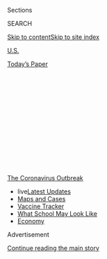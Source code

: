 <div id="app">

<div>

<div>

<div>

<div class="NYTAppHideMasthead css-1q2w90k e1suatyy0">

<div class="section css-ui9rw0 e1suatyy2">

<div class="css-eph4ug er09x8g0">

<div class="css-6n7j50">

</div>

<span class="css-1dv1kvn">Sections</span>

<div class="css-10488qs">

<span class="css-1dv1kvn">SEARCH</span>

</div>

[Skip to content](#site-content)[Skip to site
index](#site-index)

</div>

<div id="masthead-section-label" class="css-1wr3we4 eaxe0e00">

[U.S.](https://www.nytimes3xbfgragh.onion/section/us)

</div>

<div class="css-10698na e1huz5gh0">

</div>

</div>

<div id="masthead-bar-one" class="section hasLinks css-15hmgas e1csuq9d3">

<div class="css-uqyvli e1csuq9d0">

</div>

<div class="css-1uqjmks e1csuq9d1">

</div>

<div class="css-9e9ivx">

[](https://myaccount.nytimes3xbfgragh.onion/auth/login?response_type=cookie&client_id=vi)

</div>

<div class="css-1bvtpon e1csuq9d2">

[Today’s
Paper](https://www.nytimes3xbfgragh.onion/section/todayspaper)

</div>

</div>

</div>

</div>

<div data-aria-hidden="false">

<div id="site-content" data-role="main">

<div>

<div class="css-1aor85t" style="opacity:0.000000001;z-index:-1;visibility:hidden">

<div class="css-1hqnpie">

<div class="css-epjblv">

<span class="css-17xtcya">[U.S.](/section/us)</span><span class="css-x15j1o">|</span><span class="css-fwqvlz">Covid
Tests and Quarantines: Colleges Brace for an Uncertain
Fall</span>

</div>

<div class="css-k008qs">

<div class="css-1iwv8en">

<span class="css-18z7m18"></span>

<div>

</div>

</div>

<span class="css-1n6z4y">https://nyti.ms/33kjgjW</span>

<div class="css-1705lsu">

<div class="css-4xjgmj">

<div class="css-4skfbu" data-role="toolbar" data-aria-label="Social Media Share buttons, Save button, and Comments Panel with current comment count" data-testid="share-tools">

  - 
  - 
  - 
  - 
    
    <div class="css-6n7j50">
    
    </div>

  - 

</div>

</div>

</div>

</div>

</div>

</div>

<div id="NYT_TOP_BANNER_REGION" class="css-13pd83m">

<div>

<div id="styln-prism-menu-1592847958612" class="section interactive-content interactive-size-medium css-1edisqu">

<div class="css-17ih8de interactive-body">

<div id="scroll-container" class="css-1gj85ro">

[<span class="styln-title-wrap"><span class="css-1pje3qr">The
Coronavirus</span><span class="css-1pje3qr">
Outbreak</span></span>](https://www.nytimes3xbfgragh.onion/news-event/coronavirus?action=click&pgtype=Article&state=default&region=TOP_BANNER&context=storylines_menu)

  - <span class="css-kqxiym" data-emphasize="true">live</span>[Latest
    Updates](https://www.nytimes3xbfgragh.onion/2020/08/02/world/coronavirus-updates.html?action=click&pgtype=Article&state=default&region=TOP_BANNER&context=storylines_menu)
  - [Maps and
    Cases](https://www.nytimes3xbfgragh.onion/interactive/2020/us/coronavirus-us-cases.html?action=click&pgtype=Article&state=default&region=TOP_BANNER&context=storylines_menu)
  - [Vaccine
    Tracker](https://www.nytimes3xbfgragh.onion/interactive/2020/science/coronavirus-vaccine-tracker.html?action=click&pgtype=Article&state=default&region=TOP_BANNER&context=storylines_menu)
  - [What School May Look
    Like](https://www.nytimes3xbfgragh.onion/interactive/2020/07/29/us/schools-reopening-coronavirus.html?action=click&pgtype=Article&state=default&region=TOP_BANNER&context=storylines_menu)
  - [Economy](https://www.nytimes3xbfgragh.onion/live/2020/07/31/business/stock-market-today-coronavirus?action=click&pgtype=Article&state=default&region=TOP_BANNER&context=storylines_menu)

</div>

</div>

</div>

</div>

</div>

<div id="top-wrapper" class="css-1sy8kpn">

<div id="top-slug" class="css-l9onyx">

Advertisement

</div>

[Continue reading the main
story](#after-top)

<div class="ad top-wrapper" style="text-align:center;height:100%;display:block;min-height:250px">

<div id="top" class="place-ad" data-position="top" data-size-key="top">

</div>

</div>

<div id="after-top">

</div>

</div>

<div>

<div id="sponsor-wrapper" class="css-1hyfx7x">

<div id="sponsor-slug" class="css-19vbshk">

Supported by

</div>

[Continue reading the main
story](#after-sponsor)

<div id="sponsor" class="ad sponsor-wrapper" style="text-align:center;height:100%;display:block">

</div>

<div id="after-sponsor">

</div>

</div>

<div class="css-186x18t">

</div>

<div class="css-1vkm6nb ehdk2mb0">

# Covid Tests and Quarantines: Colleges Brace for an Uncertain Fall

</div>

Colleges are racing to reconfigure dorms, expand testing programs and
establish detailed social distancing rules. And then, what to do about
sex?

<div class="css-79elbk" data-testid="photoviewer-wrapper">

<div class="css-z3e15g" data-testid="photoviewer-wrapper-hidden">

</div>

<div class="css-1a48zt4 ehw59r15" data-testid="photoviewer-children">

![<span class="css-16f3y1r e13ogyst0" data-aria-hidden="true">Temporary
classrooms on Tulane University's campus in New Orleans are meant to
encourage social
distancing.</span><span class="css-cnj6d5 e1z0qqy90" itemprop="copyrightHolder"><span class="css-1ly73wi e1tej78p0">Credit...</span><span><span>Emily
Kask for The New York
Times</span></span></span>](https://static01.graylady3jvrrxbe.onion/images/2020/07/31/us/00virus-collegeprep01/merlin_175178988_969779f2-30fe-46fa-bc7f-fa9c7a176a5c-articleLarge.jpg?quality=75&auto=webp&disable=upscale)

</div>

</div>

<div class="css-18e8msd">

<div class="css-pdw9fk epjyd6m0">

<div class="css-1txwxcy ey68jwv0" data-aria-hidden="true">

[![Anemona
Hartocollis](https://static01.graylady3jvrrxbe.onion/images/2018/06/13/multimedia/author-anemona-hartocollis/author-anemona-hartocollis-thumbLarge-v3.jpg
"Anemona Hartocollis")](https://www.nytimes3xbfgragh.onion/by/anemona-hartocollis)[![Shawn
Hubler](https://static01.graylady3jvrrxbe.onion/images/2020/06/05/reader-center/author-shawn-hubler/author-shawn-hubler-thumbLarge.png
"Shawn Hubler")](https://www.nytimes3xbfgragh.onion/by/shawn-hubler)

</div>

<div class="css-1baulvz">

By [<span class="css-1baulvz" itemprop="name">Anemona
Hartocollis</span>](https://www.nytimes3xbfgragh.onion/by/anemona-hartocollis)
and [<span class="css-1baulvz last-byline" itemprop="name">Shawn
Hubler</span>](https://www.nytimes3xbfgragh.onion/by/shawn-hubler)

</div>

</div>

  - 
    
    <div class="css-ld3wwf e16638kd2">
    
    Aug. 2, 2020Updated <span class="css-epvm6">6:06 p.m.
    ET</span>
    
    </div>

  - 
    
    <div class="css-4xjgmj">
    
    <div class="css-pvvomx" data-role="toolbar" data-aria-label="Social Media Share buttons, Save button, and Comments Panel with current comment count" data-testid="share-tools">
    
      - 
      - 
      - 
      - 
        
        <div class="css-6n7j50">
        
        </div>
    
      - 
    
    </div>
    
    </div>

</div>

</div>

<div class="section meteredContent css-1r7ky0e" name="articleBody" itemprop="articleBody">

<div class="css-1fanzo5 StoryBodyCompanionColumn">

<div class="css-53u6y8">

This month, many colleges around the country plan to welcome back
thousands of students into something they hope will resemble normal
campus life. But they face challenges unlike any other American
institution — containing the coronavirus among a young, impulsive
population that not only studies together, but lives together, parties
together, and, if decades of history are any guide, sleeps together.

It will be a hugely complex and costly endeavor requiring far more than
just the reconfiguring of dorm rooms and cafeterias and the construction
of annexes and tent classrooms to increase social distancing. It also
crucially involves the creation of testing programs capable of serving
communities the size of small cities and the enforcement of codes of
conduct among students not eager to be policed.

Who will be tested for the coronavirus and how quickly can they get
results? Will mask wearing be mandated? And what will happen to
tailgating, keg parties and sneaking into your partner’s dorm room?
Colleges are mapping strategies as varied as the contrasting Covid
regulations enacted by the states, reflecting the culture and leadership
of their schools.

Syracuse is vowing to play the strict parent, requiring students to sign
codes of conduct with penalties for violating Covid-19 rules more severe
than the punishment for smoking marijuana. But the University of
Kentucky is presenting a more lenient front, adopting existing honor
codes that urge students to “promote personal responsibility and peer
accountability.”

</div>

</div>

<div class="css-1fanzo5 StoryBodyCompanionColumn">

<div class="css-53u6y8">

And the University of Texas-Austin has prohibited students from holding
parties on or off campus, banned overnight guests in dorm rooms and
warned students that they can be disciplined for “purposefully invading
the personal space of others,” at least without a face mask on.

All of these efforts are coming at great cost, potentially adding more
than $70 billion to the budgets of the nation’s 5,000 colleges. Yet
college administrators say giving their constituents — students and
their families — at least a taste of college life is worth it, if done
in the safest possible way. Whether those constituents agree is an open
question, and complaints about tuition have led a growing number of
schools to offer rebates.

It is still possible that the frantic planning will come to naught.
Almost daily, universities that had released detailed plans for
in-person classes this semester have reversed themselves and said they
will go almost entirely online. On Friday, the University of
Pennsylvania became the latest, announcing that almost all undergraduate
classes would be taught online and that undergraduates returning to
Philadelphia, regardless of whether they were living on or off campus,
would have to take a minimum of two Covid tests to participate in any
Penn activities this fall.

“We have learned how to close safely,” Hiram Chodosh, president of
Claremont McKenna College, a liberal arts school in Claremont, Calif.,
said. “But the big question now is, can we open safely?”

Testing capacity, a problem in communities throughout the country,
varies widely among schools and could play a major role in whether they
can remain open during an outbreak.

</div>

</div>

<div class="css-1fanzo5 StoryBodyCompanionColumn">

<div class="css-53u6y8">

Big schools, from Syracuse University to the University of California,
San Diego, that have connections to labs, health programs or medical
schools say they are capable of processing large numbers of Covid tests
in 24 to 48
hours.

<div id="NYT_MAIN_CONTENT_1_REGION" class="css-9tf9ac">

<div>

<div id="styln-covid-updates-world" class="section interactive-content interactive-size-medium css-1ftcdic">

<div class="css-17ih8de interactive-body">

<div id="styln-briefing-block" data-asset-id="QXJ0aWNsZTpueXQ6Ly9hcnRpY2xlLzhiMjRmNTQ0LWVhMmUtNTlmNC1hMDZiLTM0YWI3YTlmN2E4YQ==">

<div class="briefing-block-header-section">

# [Latest Updates: Global Coronavirus Outbreak](https://www.nytimes3xbfgragh.onion/2020/08/01/world/coronavirus-covid-19.html?action=click&pgtype=Article&state=default&region=MAIN_CONTENT_1&context=storylines_live_updates)

<div class="briefing-block-ts">

Updated 2020-08-02T17:52:35.962Z

</div>

</div>

  - [The U.S. reels as July cases more than double the total of any
    other
    month.](https://www.nytimes3xbfgragh.onion/2020/08/01/world/coronavirus-covid-19.html?action=click&pgtype=Article&state=default&region=MAIN_CONTENT_1&context=storylines_live_updates#link-34047410)
  - [Top U.S. officials work to break an impasse over the federal
    jobless
    benefit.](https://www.nytimes3xbfgragh.onion/2020/08/01/world/coronavirus-covid-19.html?action=click&pgtype=Article&state=default&region=MAIN_CONTENT_1&context=storylines_live_updates#link-780ec966)
  - [Its outbreak untamed, Melbourne goes into even greater
    lockdown.](https://www.nytimes3xbfgragh.onion/2020/08/01/world/coronavirus-covid-19.html?action=click&pgtype=Article&state=default&region=MAIN_CONTENT_1&context=storylines_live_updates#link-2bc8948)

<div class="briefing-block-footer">

<div class="briefing-block-footer-meta">

[See more
updates](https://www.nytimes3xbfgragh.onion/2020/08/01/world/coronavirus-covid-19.html?action=click&pgtype=Article&state=default&region=MAIN_CONTENT_1&context=storylines_live_updates)

</div>

<div class="briefing-block-briefinglinks">

<span>More live coverage:</span>
[Markets](https://www.nytimes3xbfgragh.onion/live/2020/07/31/business/stock-market-today-coronavirus?action=click&pgtype=Article&state=default&region=MAIN_CONTENT_1&context=storylines_live_updates)

</div>

</div>

</div>

</div>

</div>

</div>

</div>

In a typical big-school plan, the University of California, Berkeley,
will test all residential **** students within 24 hours of their
arrival, for free, using either a standard nasal swab or[a saliva
test](https://news.berkeley.edu/2020/06/30/uc-berkeley-launches-trial-of-saliva-test-for-covid-19/)
being developed by an internationally renowned genomics research lab on
campus. Students will subsequently be sequestered for 7 to 10 days,
leaving their single dorm rooms only to go (masked) to the bathroom or
to pick up a meal from a central location in the building or outside,
then retested. If they test positive, they’ll be isolated in a special
dorm. (Some schools hope to create supportive communities, along the
lines of an old-fashioned TB sanitarium, for students who test
positive.) After that, everyone living on campus will be tested
regularly, twice a month, if the spit test proves to be accurate enough.

But little Cornell College in Iowa, with only 1,000 students, is not
doing universal testing on arrival, believing that it would give a false
sense of security because of the incubation period. The school will be
doing randomized rapid testing of 3 percent of its asymptomatic students
per week through its health center, which will take just a few minutes
to get results. It will reserve the more sophisticated testing, with the
help of the county health department, for students who show symptoms.
Other small schools in similar situations are finding themselves at the
mercy of private labs that can take days to deliver results, making
results almost meaningless.

But even some big schools are worried about testing backlogs. “If we
have to wait days for a result,” said Michael Haynie, Syracuse’s vice
chancellor of Strategic Initiatives and Innovation, “the quarantine
requirements will overwhelm us before we even get started.”

Alison Byerly, president of Lafayette College, in Easton, Pa., cited
worries about testing supplies as a reason to shift all classes online,
and to ask most students to study from home.

  
Cost is an issue. Delaware State University, an historically black
college, is among several that have enlisted the nonprofit Testing for
America and the Thurgood Marshall College Fund, among others, to help
finance its testing program.

</div>

</div>

<div class="css-1fanzo5 StoryBodyCompanionColumn">

<div class="css-53u6y8">

So is personal freedom. Despite Florida’s high infection rate, the
University of Florida has declined to force students to be tested,
worrying some local officials and residents in Gainesville who fear that
students could cause an outbreak in the city. Although Florida has among
[the highest per
capita](https://www.nytimes3xbfgragh.onion/interactive/2020/us/coronavirus-us-cases.html)
rates of infection in the country, the university is mandating testing
only for athletes, those who report Covid-19 symptoms and a few other
exceptions. “The Gator Nation will not be deterred,” says the school’s
[reopening
plan](https://coronavirus.ufl.edu/media/coronavirusufledu/Reopening-Plan.pdf).

</div>

</div>

<div class="css-79elbk" data-testid="photoviewer-wrapper">

<div class="css-z3e15g" data-testid="photoviewer-wrapper-hidden">

</div>

<div class="css-1a48zt4 ehw59r15" data-testid="photoviewer-children">

![<span class="css-16f3y1r e13ogyst0" data-aria-hidden="true">Signage in
the pop up classrooms to encourage social
distancing.</span><span class="css-cnj6d5 e1z0qqy90" itemprop="copyrightHolder"><span class="css-1ly73wi e1tej78p0">Credit...</span><span>Emily
Kask for The New York
Times</span></span>](https://static01.graylady3jvrrxbe.onion/images/2020/07/31/us/00virus-collegeprep02/merlin_175179009_bb934f23-92a8-4858-9d0b-63018046d166-articleLarge.jpg?quality=75&auto=webp&disable=upscale)

</div>

</div>

<div class="css-1fanzo5 StoryBodyCompanionColumn">

<div class="css-53u6y8">

“We’re a public institution, so constitutional considerations come into
play in terms of what we require — and how we will be able to enforce
that requirement,” said Ken Garcia, a campus spokesman, in an email. And
testing backlogs are a major issue, university officials said in a
[university
webcast](https://mediasite.video.ufl.edu/Mediasite/Play/175687a86d7f49069f03f9e60e3ed70b1d).

Equally daunting is the task of regulating the behavior of an age group
known for its risk-taking behavior.

Many schools have adopted social compacts and behavior codes. Masks are
a key part of almost every code, to be worn except in situations like
brushing teeth, walking alone outside, or being alone in a dorm room.

Most ban partying or socializing outside “social pods” — the small
groups of students that some colleges are assigning students to, usually
based on their dorms. Penalties for code violations range from being
kicked out of class and counseled, to eviction from campus housing and
expulsion.

The word “sex” is not mentioned in the typical behavior code. Some
colleges may try to prohibit overnight visits in dorms, and many are
stressing the obvious risks intimate contact poses of spreading the
virus. But most administrators seem to believe that a rule banning sex
is unrealistic, and are quietly hoping that students will use common
sense and refrain from, say, having it with people outside their
pod.

<div id="NYT_MAIN_CONTENT_3_REGION" class="css-9tf9ac">

<div>

<div id="styln-prism-freeform-1594220623585" class="section interactive-content interactive-size-medium css-1ftcdic">

<div class="css-17ih8de interactive-body">

<div id="prism-freeform-block-62021" class="css-19mumt8" data-role="complementary" data-storyline="The Coronavirus Outbreak" data-truncated="true" tabindex="0">

<div class="css-a8d9oz">

<div class="css-eb027h">

[](https://www.nytimes3xbfgragh.onion/news-event/coronavirus?action=click&pgtype=Article&state=default&region=MAIN_CONTENT_3&context=storylines_faq)

### The Coronavirus Outbreak ›

#### Frequently Asked Questions

Updated July 27, 2020

  - #### Should I refinance my mortgage?
    
      - [It could be a good
        idea,](https://www.nytimes3xbfgragh.onion/article/coronavirus-money-unemployment.html?action=click&pgtype=Article&state=default&region=MAIN_CONTENT_3&context=storylines_faq)
        because mortgage rates have [never been
        lower.](https://www.nytimes3xbfgragh.onion/2020/07/16/business/mortgage-rates-below-3-percent.html?action=click&pgtype=Article&state=default&region=MAIN_CONTENT_3&context=storylines_faq)
        Refinancing requests have pushed mortgage applications to some
        of the highest levels since 2008, so be prepared to get in line.
        But defaults are also up, so if you’re thinking about buying a
        home, be aware that some lenders have tightened their standards.

  - #### What is school going to look like in September?
    
      - It is unlikely that many schools will return to a normal
        schedule this fall, requiring the grind of [online
        learning](https://www.nytimes3xbfgragh.onion/2020/06/05/us/coronavirus-education-lost-learning.html?action=click&pgtype=Article&state=default&region=MAIN_CONTENT_3&context=storylines_faq),
        [makeshift child
        care](https://www.nytimes3xbfgragh.onion/2020/05/29/us/coronavirus-child-care-centers.html?action=click&pgtype=Article&state=default&region=MAIN_CONTENT_3&context=storylines_faq)
        and [stunted
        workdays](https://www.nytimes3xbfgragh.onion/2020/06/03/business/economy/coronavirus-working-women.html?action=click&pgtype=Article&state=default&region=MAIN_CONTENT_3&context=storylines_faq)
        to continue. California’s two largest public school districts —
        Los Angeles and San Diego — said on July 13, that [instruction
        will be remote-only in the
        fall](https://www.nytimes3xbfgragh.onion/2020/07/13/us/lausd-san-diego-school-reopening.html?action=click&pgtype=Article&state=default&region=MAIN_CONTENT_3&context=storylines_faq),
        citing concerns that surging coronavirus infections in their
        areas pose too dire a risk for students and teachers. Together,
        the two districts enroll some 825,000 students. They are the
        largest in the country so far to abandon plans for even a
        partial physical return to classrooms when they reopen in
        August. For other districts, the solution won’t be an
        all-or-nothing approach. [Many
        systems](https://bioethics.jhu.edu/research-and-outreach/projects/eschool-initiative/school-policy-tracker/),
        including the nation’s largest, New York City, are devising
        [hybrid
        plans](https://www.nytimes3xbfgragh.onion/2020/06/26/us/coronavirus-schools-reopen-fall.html?action=click&pgtype=Article&state=default&region=MAIN_CONTENT_3&context=storylines_faq)
        that involve spending some days in classrooms and other days
        online. There’s no national policy on this yet, so check with
        your municipal school system regularly to see what is happening
        in your community.

  - #### Is the coronavirus airborne?
    
      - The coronavirus [can stay aloft for hours in tiny droplets in
        stagnant
        air](https://www.nytimes3xbfgragh.onion/2020/07/04/health/239-experts-with-one-big-claim-the-coronavirus-is-airborne.html?action=click&pgtype=Article&state=default&region=MAIN_CONTENT_3&context=storylines_faq),
        infecting people as they inhale, mounting scientific evidence
        suggests. This risk is highest in crowded indoor spaces with
        poor ventilation, and may help explain super-spreading events
        reported in meatpacking plants, churches and restaurants. [It’s
        unclear how often the virus is
        spread](https://www.nytimes3xbfgragh.onion/2020/07/06/health/coronavirus-airborne-aerosols.html?action=click&pgtype=Article&state=default&region=MAIN_CONTENT_3&context=storylines_faq)
        via these tiny droplets, or aerosols, compared with larger
        droplets that are expelled when a sick person coughs or sneezes,
        or transmitted through contact with contaminated surfaces, said
        Linsey Marr, an aerosol expert at Virginia Tech. Aerosols are
        released even when a person without symptoms exhales, talks or
        sings, according to Dr. Marr and more than 200 other experts,
        who [have outlined the evidence in an open letter to the World
        Health
        Organization](https://academic.oup.com/cid/article/doi/10.1093/cid/ciaa939/5867798).

  - #### What are the symptoms of coronavirus?
    
      - Common symptoms [include fever, a dry cough, fatigue and
        difficulty breathing or shortness of
        breath.](https://www.nytimes3xbfgragh.onion/article/symptoms-coronavirus.html?action=click&pgtype=Article&state=default&region=MAIN_CONTENT_3&context=storylines_faq)
        Some of these symptoms overlap with those of the flu, making
        detection difficult, but runny noses and stuffy sinuses are less
        common. [The C.D.C. has
        also](https://www.nytimes3xbfgragh.onion/2020/04/27/health/coronavirus-symptoms-cdc.html?action=click&pgtype=Article&state=default&region=MAIN_CONTENT_3&context=storylines_faq)
        added chills, muscle pain, sore throat, headache and a new loss
        of the sense of taste or smell as symptoms to look out for. Most
        people fall ill five to seven days after exposure, but symptoms
        may appear in as few as two days or as many as 14 days.

  - #### Does asymptomatic transmission of Covid-19 happen?
    
      - So far, the evidence seems to show it does. A widely cited
        [paper](https://www.nature.com/articles/s41591-020-0869-5)
        published in April suggests that people are most infectious
        about two days before the onset of coronavirus symptoms and
        estimated that 44 percent of new infections were a result of
        transmission from people who were not yet showing symptoms.
        Recently, a top expert at the World Health Organization stated
        that transmission of the coronavirus by people who did not have
        symptoms was “very rare,” [but she later walked back that
        statement.](https://www.nytimes3xbfgragh.onion/2020/06/09/world/coronavirus-updates.html?action=click&pgtype=Article&state=default&region=MAIN_CONTENT_3&context=storylines_faq#link-1f302e21)

<div id="styln-survey-component-62021" class="styln-survey-component" data-surveyname="faq" data-surveystoryline="coronavirus">

</div>

</div>

<div class="css-6mllg9">

</div>

<div class="css-pmm6ed">

<span class="css-5gimkt"></span>

</div>

</div>

</div>

</div>

</div>

</div>

</div>

“I think at some point, if you treat young people like adults, they are
going to act like adults,” Gordon Gee, the president of West Virginia
University, said. “In the end, we’re not going to patrol every aspect of
their lives.”

</div>

</div>

<div class="css-1fanzo5 StoryBodyCompanionColumn">

<div class="css-53u6y8">

Or, as one official at another college, put it: “Could there be love in
the pod? I guess so.”

The behavior codes generally apply both on and off campus, though they
are clearly harder to enforce off-campus, and some students say that
they immediately began looking for off-campus housing when they realized
where rules would be strictly supervised.

The rules of local governments also apply.

“In Berkeley, indoor gatherings which would constitute a party or are
outside of your social pod are forbidden,” Dan Mogulof, a spokesman for
the university, said. “So we are and are going to remain consistent with
what the city’s rules are, and we have to run everything through them.”

But students say social pods, especially when assigned by
administrators, could quickly fracture if one or two students have a
falling out.

West Virginia University has persuaded the governor to shut down bars
serving students at its Morgantown campus after a Covid outbreak in the
area, Mr. Gee said. It has been in effect for about two weeks, and he
would like to renew it.

“Bars get people together in small places, and they cause these kids to
really really, really get too damn close to each other,” Mr. Gee
said.

</div>

</div>

<div class="css-79elbk" data-testid="photoviewer-wrapper">

<div class="css-z3e15g" data-testid="photoviewer-wrapper-hidden">

</div>

<div class="css-1a48zt4 ehw59r15" data-testid="photoviewer-children">

<div class="css-1xdhyk6 erfvjey0">

<span class="css-1ly73wi e1tej78p0">Image</span>

<div class="css-zjzyr8">

<div data-testid="lazyimage-container" style="height:257.77777777777777px">

</div>

</div>

</div>

<span class="css-16f3y1r e13ogyst0" data-aria-hidden="true">Maria Gray,
who is from Portland, Ore., had gotten an apartment in Portland, Maine,
to wait out the coronavirus for the summer and return to classes at
Bates College in the fall. Now, she will be driving back to the west
coast in two weeks to live and attend classes online at Bates in
September.</span><span class="css-cnj6d5 e1z0qqy90" itemprop="copyrightHolder"><span class="css-1ly73wi e1tej78p0">Credit...</span><span>Sarah
Rice for The New York Times</span></span>

</div>

</div>

<div class="css-1fanzo5 StoryBodyCompanionColumn">

<div class="css-53u6y8">

Travel restrictions are also common. In an email to students at the
University of Pennsylvania’s Wharton School two weeks ago, before the
school went mainly online, Maryellen Reilly, deputy vice dean, said that
students would be expected to limit all unnecessary travel.

</div>

</div>

<div class="css-1fanzo5 StoryBodyCompanionColumn">

<div class="css-53u6y8">

“Does this mean that if your spouse or partner lives in D.C. or N.Y.
that you can’t go visit for the weekend?,” her email said.
“Unfortunately, yes. The risk of bringing germs back and forth is too
great — this also means we ask that you don’t have visitors who could be
traveling with the virus.”

Already some students are pushing back against codes of conduct and
choosing either to skip the semester or live off-campus, where they can
control their own environment.

Maria Gray, a junior at Bates College in Maine, was horrified when she
paged through enrollment documents and found that she was being asked to
sign a legal document with her digital PIN. “I acknowledge and agree
that by committing to attend Bates College as an on-campus residential
student, I am voluntarily assuming any and all risks,” the statement
said, ending with a warning that the outcome of getting sick with
Covid-19 could be “disability, or even death.”

That document was scary enough. But then on Friday, the school sent her
an email saying that students could have to evacuate campus within 24-48
hours if there were an outbreak, and to bring only what they could
easily pack. That made a closing seem inevitable.

“I have faith in people to be responsible and understand the stakes,”
said Ms. Gray, who now plans to study online at her home in Portland,
Ore. “But also, this shouldn’t be a life or death thing. The stakes just
got really high really fast.”

</div>

</div>

<div>

</div>

</div>

<div>

</div>

<div>

</div>

<div>

</div>

<div>

<div id="bottom-wrapper" class="css-1ede5it">

<div id="bottom-slug" class="css-l9onyx">

Advertisement

</div>

[Continue reading the main
story](#after-bottom)

<div id="bottom" class="ad bottom-wrapper" style="text-align:center;height:100%;display:block;min-height:90px">

</div>

<div id="after-bottom">

</div>

</div>

</div>

</div>

</div>

## Site Index

<div>

</div>

## Site Information Navigation

  - [© <span>2020</span> <span>The New York Times
    Company</span>](https://help.nytimes3xbfgragh.onion/hc/en-us/articles/115014792127-Copyright-notice)

<!-- end list -->

  - [NYTCo](https://www.nytco.com/)
  - [Contact
    Us](https://help.nytimes3xbfgragh.onion/hc/en-us/articles/115015385887-Contact-Us)
  - [Work with us](https://www.nytco.com/careers/)
  - [Advertise](https://nytmediakit.com/)
  - [T Brand Studio](http://www.tbrandstudio.com/)
  - [Your Ad
    Choices](https://www.nytimes3xbfgragh.onion/privacy/cookie-policy#how-do-i-manage-trackers)
  - [Privacy](https://www.nytimes3xbfgragh.onion/privacy)
  - [Terms of
    Service](https://help.nytimes3xbfgragh.onion/hc/en-us/articles/115014893428-Terms-of-service)
  - [Terms of
    Sale](https://help.nytimes3xbfgragh.onion/hc/en-us/articles/115014893968-Terms-of-sale)
  - [Site
    Map](https://spiderbites.nytimes3xbfgragh.onion)
  - [Help](https://help.nytimes3xbfgragh.onion/hc/en-us)
  - [Subscriptions](https://www.nytimes3xbfgragh.onion/subscription?campaignId=37WXW)

</div>

</div>

</div>

</div>
